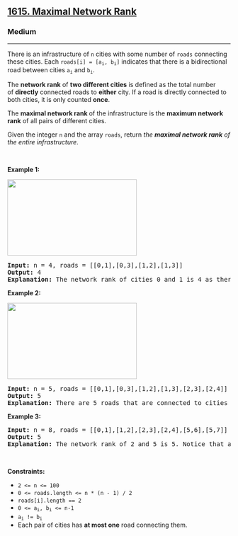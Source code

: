 <h2><a href="https://leetcode.com/problems/maximal-network-rank/">1615. Maximal Network Rank</a></h2><h3>Medium</h3><hr><div style="user-select: auto;"><p style="user-select: auto;">There is an infrastructure of <code style="user-select: auto;">n</code> cities with some number of <code style="user-select: auto;">roads</code> connecting these cities. Each <code style="user-select: auto;">roads[i] = [a<sub style="user-select: auto;">i</sub>, b<sub style="user-select: auto;">i</sub>]</code> indicates that there is a bidirectional road between cities <code style="user-select: auto;">a<sub style="user-select: auto;">i</sub></code> and <code style="user-select: auto;">b<sub style="user-select: auto;">i</sub></code>.</p>

<p style="user-select: auto;">The <strong style="user-select: auto;">network rank</strong><em style="user-select: auto;"> </em>of <strong style="user-select: auto;">two different cities</strong> is defined as the total number of&nbsp;<strong style="user-select: auto;">directly</strong> connected roads to <strong style="user-select: auto;">either</strong> city. If a road is directly connected to both cities, it is only counted <strong style="user-select: auto;">once</strong>.</p>

<p style="user-select: auto;">The <strong style="user-select: auto;">maximal network rank </strong>of the infrastructure is the <strong style="user-select: auto;">maximum network rank</strong> of all pairs of different cities.</p>

<p style="user-select: auto;">Given the integer <code style="user-select: auto;">n</code> and the array <code style="user-select: auto;">roads</code>, return <em style="user-select: auto;">the <strong style="user-select: auto;">maximal network rank</strong> of the entire infrastructure</em>.</p>

<p style="user-select: auto;">&nbsp;</p>
<p style="user-select: auto;"><strong style="user-select: auto;">Example 1:</strong></p>

<p style="user-select: auto;"><strong style="user-select: auto;"><img alt="" src="https://assets.leetcode.com/uploads/2020/09/21/ex1.png" style="width: 292px; height: 172px; user-select: auto;"></strong></p>

<pre style="user-select: auto;"><strong style="user-select: auto;">Input:</strong> n = 4, roads = [[0,1],[0,3],[1,2],[1,3]]
<strong style="user-select: auto;">Output:</strong> 4
<strong style="user-select: auto;">Explanation:</strong> The network rank of cities 0 and 1 is 4 as there are 4 roads that are connected to either 0 or 1. The road between 0 and 1 is only counted once.
</pre>

<p style="user-select: auto;"><strong style="user-select: auto;">Example 2:</strong></p>

<p style="user-select: auto;"><strong style="user-select: auto;"><img alt="" src="https://assets.leetcode.com/uploads/2020/09/21/ex2.png" style="width: 292px; height: 172px; user-select: auto;"></strong></p>

<pre style="user-select: auto;"><strong style="user-select: auto;">Input:</strong> n = 5, roads = [[0,1],[0,3],[1,2],[1,3],[2,3],[2,4]]
<strong style="user-select: auto;">Output:</strong> 5
<strong style="user-select: auto;">Explanation:</strong> There are 5 roads that are connected to cities 1 or 2.
</pre>

<p style="user-select: auto;"><strong style="user-select: auto;">Example 3:</strong></p>

<pre style="user-select: auto;"><strong style="user-select: auto;">Input:</strong> n = 8, roads = [[0,1],[1,2],[2,3],[2,4],[5,6],[5,7]]
<strong style="user-select: auto;">Output:</strong> 5
<strong style="user-select: auto;">Explanation:</strong> The network rank of 2 and 5 is 5. Notice that all the cities do not have to be connected.
</pre>

<p style="user-select: auto;">&nbsp;</p>
<p style="user-select: auto;"><strong style="user-select: auto;">Constraints:</strong></p>

<ul style="user-select: auto;">
	<li style="user-select: auto;"><code style="user-select: auto;">2 &lt;= n &lt;= 100</code></li>
	<li style="user-select: auto;"><code style="user-select: auto;">0 &lt;= roads.length &lt;= n * (n - 1) / 2</code></li>
	<li style="user-select: auto;"><code style="user-select: auto;">roads[i].length == 2</code></li>
	<li style="user-select: auto;"><code style="user-select: auto;">0 &lt;= a<sub style="user-select: auto;">i</sub>, b<sub style="user-select: auto;">i</sub>&nbsp;&lt;= n-1</code></li>
	<li style="user-select: auto;"><code style="user-select: auto;">a<sub style="user-select: auto;">i</sub>&nbsp;!=&nbsp;b<sub style="user-select: auto;">i</sub></code></li>
	<li style="user-select: auto;">Each&nbsp;pair of cities has <strong style="user-select: auto;">at most one</strong> road connecting them.</li>
</ul>
</div>
